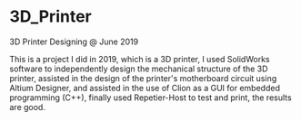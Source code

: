 # 3D_Printer

3D Printer Designing @ June 2019

This is a project I did in 2019, which is a 3D printer, I used SolidWorks software to independently design the mechanical structure of the 3D printer, assisted in the design of the printer's motherboard circuit using Altium Designer, and assisted in the use of Clion as a GUI for embedded programming (C++), finally used Repetier-Host to test and print, the results are good.

